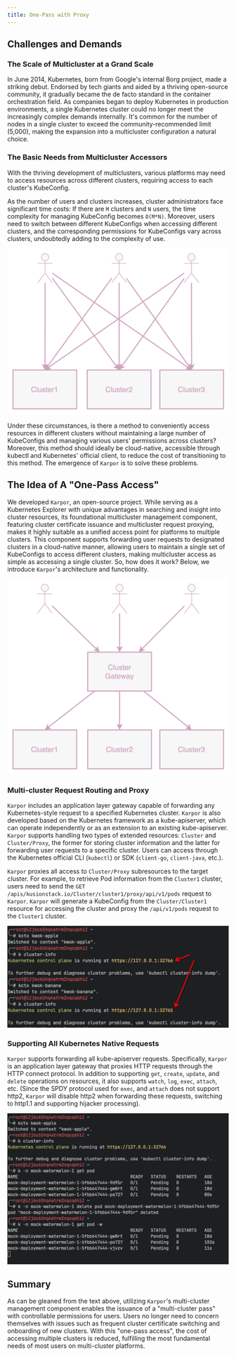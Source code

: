 ```yaml
---
title: One-Pass with Proxy
---
```


## Challenges and Demands

### The Scale of Multicluster at a Grand Scale

In June 2014, Kubernetes, born from Google's internal Borg project, made a striking debut. Endorsed by tech giants and aided by a thriving open-source community, it gradually became the de facto standard in the container orchestration field. As companies began to deploy Kubernetes in production environments, a single Kubernetes cluster could no longer meet the increasingly complex demands internally. It's common for the number of nodes in a single cluster to exceed the community-recommended limit (5,000), making the expansion into a multicluster configuration a natural choice.

### The Basic Needs from Multicluster Accessors

With the thriving development of multiclusters, various platforms may need to access resources across different clusters, requiring access to each cluster's KubeConfig.

As the number of users and clusters increases, cluster administrators face significant time costs: If there are `M` clusters and `N` users, the time complexity for managing KubeConfig becomes `O(M*N)`. Moreover, users need to switch between different KubeConfigs when accessing different clusters, and the corresponding permissions for KubeConfigs vary across clusters, undoubtedly adding to the complexity of use.

![Direct Connection: Users need to maintain multiple KubeConfigs](assets/1-one-pass-with-proxy/image-20240326163622363.png)

Under these circumstances, is there a method to conveniently access resources in different clusters without maintaining a large number of KubeConfigs and managing various users' permissions across clusters? Moreover, this method should ideally be cloud-native, accessible through kubectl and Kubernetes' official client, to reduce the cost of transitioning to this method. The emergence of `Karpor` is to solve these problems.

## The Idea of A "One-Pass Access"

We developed `Karpor`, an open-source project. While serving as a Kubernetes Explorer with unique advantages in searching and insight into cluster resources, its foundational multicluster management component, featuring cluster certificate issuance and multicluster request proxying, makes it highly suitable as a unified access point for platforms to multiple clusters. This component supports forwarding user requests to designated clusters in a cloud-native manner, allowing users to maintain a single set of KubeConfigs to access different clusters, making multicluster access as simple as accessing a single cluster. So, how does it work? Below, we introduce `Karpor`'s architecture and functionality.

![Using Multi-cluster Gateway: Users only need to maintain a single set of KubeConfigs](assets/1-one-pass-with-proxy/image-20240326164141400.png)

### Multi-cluster Request Routing and Proxy

`Karpor` includes an application layer gateway capable of forwarding any Kubernetes-style request to a specified Kubernetes cluster. `Karpor` is also developed based on the Kubernetes framework as a kube-apiserver, which can operate independently or as an extension to an existing kube-apiserver. `Karpor` supports handling two types of extended resources: `Cluster` and `Cluster/Proxy`, the former for storing cluster information and the latter for forwarding user requests to a specific cluster. Users can access through the Kubernetes official CLI (`kubectl`) or SDK (`client-go`, `client-java`, etc.).

`Karpor` proxies all access to `Cluster/Proxy` subresources to the target cluster. For example, to retrieve Pod information from the `Cluster1` cluster, users need to send the `GET /apis/kusionstack.io/Cluster/cluster1/proxy/api/v1/pods` request to `Karpor`. `Karpor` will generate a KubeConfig from the `Cluster/Cluster1` resource for accessing the cluster and proxy the `/api/v1/pods` request to the `Cluster1` cluster.

![Accessing any managed cluster with kubectl & karpor certificate](assets/1-one-pass-with-proxy/image-20240326165247891.png)

### Supporting All Kubernetes Native Requests

`Karpor` supports forwarding all kube-apiserver requests. Specifically, `Karpor` is an application layer gateway that proxies HTTP requests through the HTTP connect protocol. In addition to supporting `get`, `create`, `update`, and `delete` operations on resources, it also supports `watch`, `log`, `exec`, `attach`, etc. (Since the SPDY protocol used for `exec`, and `attach` does not support http2, `Karpor` will disable http2 when forwarding these requests, switching to http1.1 and supporting hijacker processing).

![](assets/1-one-pass-with-proxy/image-20240326165632158.png)

## Summary

As can be gleaned from the text above, utilizing `Karpor`'s multi-cluster management component enables the issuance of a "multi-cluster pass" with controllable permissions for users. Users no longer need to concern themselves with issues such as frequent cluster certificate switching and onboarding of new clusters. With this "one-pass access", the cost of accessing multiple clusters is reduced, fulfilling the most fundamental needs of most users on multi-cluster platforms.
